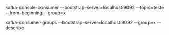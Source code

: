 kafka-console-consumer --bootstrap-server=localhost:9092 --topic=teste --from-beginning --group=x

kafka-consumer-groups --bootstrap-server=localhost:9092 --group=x --describe
